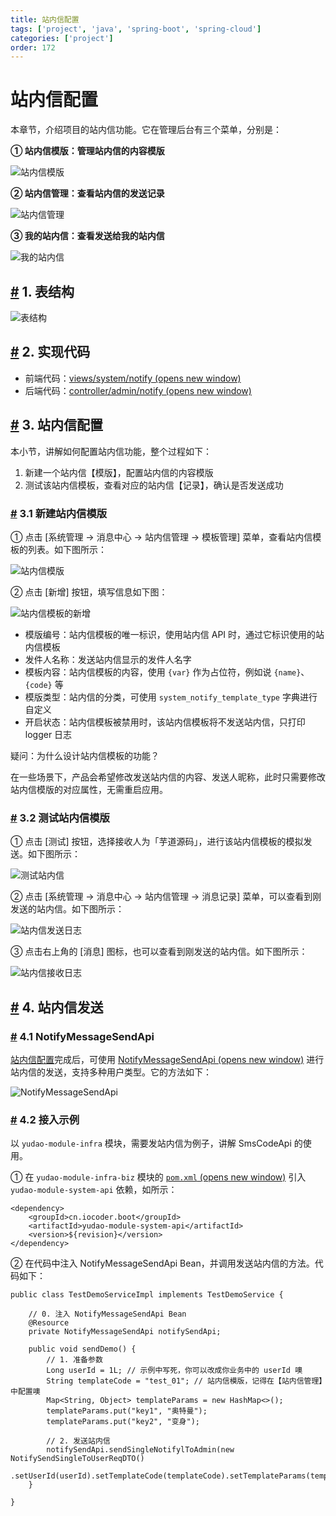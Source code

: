 ```yaml
---
title: 站内信配置
tags: ['project', 'java', 'spring-boot', 'spring-cloud']
categories: ['project']
order: 172
---
```

# 站内信配置

本章节，介绍项目的站内信功能。它在管理后台有三个菜单，分别是：

 **① 站内信模版：管理站内信的内容模版**

 ![站内信模版](https://doc.iocoder.cn/img/%E7%AB%99%E5%86%85%E4%BF%A1%E9%85%8D%E7%BD%AE/%E6%BC%94%E7%A4%BA-%E7%AB%99%E5%86%85%E4%BF%A1%E6%A8%A1%E7%89%88.png)

 **② 站内信管理：查看站内信的发送记录**

 ![站内信管理](https://doc.iocoder.cn/img/%E7%AB%99%E5%86%85%E4%BF%A1%E9%85%8D%E7%BD%AE/%E6%BC%94%E7%A4%BA-%E7%AB%99%E5%86%85%E4%BF%A1%E7%AE%A1%E7%90%86.png)

 **③ 我的站内信：查看发送给我的站内信**

 ![我的站内信](https://doc.iocoder.cn/img/%E7%AB%99%E5%86%85%E4%BF%A1%E9%85%8D%E7%BD%AE/%E6%BC%94%E7%A4%BA-%E6%88%91%E7%9A%84%E7%AB%99%E5%86%85%E4%BF%A1.png)

 ## [#](#_1-表结构) 1. 表结构

 ![表结构](https://doc.iocoder.cn/img/%E7%AB%99%E5%86%85%E4%BF%A1%E9%85%8D%E7%BD%AE/%E8%A1%A8%E7%BB%93%E6%9E%84.png)

 ## [#](#_2-实现代码) 2. 实现代码

 * 前端代码：[views/system/notify  (opens new window)](https://github.com/yudaocode/yudao-ui-admin-vue2/blob/master/src/views/system/notify/)
* 后端代码：[controller/admin/notify  (opens new window)](https://github.com/YunaiV/ruoyi-vue-pro/blob/master/yudao-module-system/yudao-module-system-biz/src/main/java/cn/iocoder/yudao/module/system/controller/admin/notify/)

 ## [#](#_3-站内信配置) 3. 站内信配置

 本小节，讲解如何配置站内信功能，整个过程如下：

 1. 新建一个站内信【模版】，配置站内信的内容模版
2. 测试该站内信模板，查看对应的站内信【记录】，确认是否发送成功

 ### [#](#_3-1-新建站内信模版) 3.1 新建站内信模版

 ① 点击 [系统管理 -> 消息中心 -> 站内信管理 -> 模板管理] 菜单，查看站内信模板的列表。如下图所示：

 ![站内信模版](https://doc.iocoder.cn/img/%E7%AB%99%E5%86%85%E4%BF%A1%E9%85%8D%E7%BD%AE/%E6%BC%94%E7%A4%BA-%E7%AB%99%E5%86%85%E4%BF%A1%E6%A8%A1%E7%89%88.png)

 ② 点击 [新增] 按钮，填写信息如下图：

 ![站内信模板的新增](https://doc.iocoder.cn/img/%E7%AB%99%E5%86%85%E4%BF%A1%E9%85%8D%E7%BD%AE/%E7%AB%99%E5%86%85%E4%BF%A1%E9%85%8D%E7%BD%AE-%E6%96%B0%E5%A2%9E%E7%AB%99%E5%86%85%E4%BF%A1%E6%A8%A1%E7%89%88.png)

 * 模版编号：站内信模板的唯一标识，使用站内信 API 时，通过它标识使用的站内信模板
* 发件人名称：发送站内信显示的发件人名字
* 模板内容：站内信模板的内容，使用 `{var}` 作为占位符，例如说 `{name}`、`{code}` 等
* 模版类型：站内信的分类，可使用 `system_notify_template_type` 字典进行自定义
* 开启状态：站内信模板被禁用时，该站内信模板将不发送站内信，只打印 logger 日志

 疑问：为什么设计站内信模板的功能？

 在一些场景下，产品会希望修改发送站内信的内容、发送人昵称，此时只需要修改站内信模版的对应属性，无需重启应用。

 ### [#](#_3-2-测试站内信模版) 3.2 测试站内信模版

 ① 点击 [测试] 按钮，选择接收人为「芋道源码」，进行该站内信模板的模拟发送。如下图所示：

 ![测试站内信](https://doc.iocoder.cn/img/%E7%AB%99%E5%86%85%E4%BF%A1%E9%85%8D%E7%BD%AE/%E7%AB%99%E5%86%85%E4%BF%A1%E9%85%8D%E7%BD%AE-%E6%B5%8B%E8%AF%95%E7%AB%99%E5%86%85%E4%BF%A1.png)

 ② 点击 [系统管理 -> 消息中心 -> 站内信管理 -> 消息记录] 菜单，可以查看到刚发送的站内信。如下图所示：

 ![站内信发送日志](https://doc.iocoder.cn/img/%E7%AB%99%E5%86%85%E4%BF%A1%E9%85%8D%E7%BD%AE/%E7%AB%99%E5%86%85%E4%BF%A1%E9%85%8D%E7%BD%AE-%E7%AB%99%E5%86%85%E4%BF%A1%E5%8F%91%E9%80%81%E6%97%A5%E5%BF%97.png)

 ③ 点击右上角的 [消息] 图标，也可以查看到刚发送的站内信。如下图所示：

 ![站内信接收日志](https://doc.iocoder.cn/img/%E7%AB%99%E5%86%85%E4%BF%A1%E9%85%8D%E7%BD%AE/%E7%AB%99%E5%86%85%E4%BF%A1%E9%85%8D%E7%BD%AE-%E7%AB%99%E5%86%85%E4%BF%A1%E6%8E%A5%E6%94%B6%E6%97%A5%E5%BF%97.png)

 ## [#](#_4-站内信发送) 4. 站内信发送

 ### [#](#_4-1-notifymessagesendapi) 4.1 NotifyMessageSendApi

 [站内信配置](/#_3-站内信配置)完成后，可使用 [NotifyMessageSendApi  (opens new window)](https://github.com/YunaiV/ruoyi-vue-pro/blob/master/yudao-module-system/yudao-module-system-api/src/main/java/cn/iocoder/yudao/module/system/api/notify/NotifyMessageSendApi.java) 进行站内信的发送，支持多种用户类型。它的方法如下：

 ![NotifyMessageSendApi](https://doc.iocoder.cn/img/%E7%AB%99%E5%86%85%E4%BF%A1%E9%85%8D%E7%BD%AE/%E7%AB%99%E5%86%85%E4%BF%A1%E5%8F%91%E9%80%81-NotifyMessageSendApi.png)

 ### [#](#_4-2-接入示例) 4.2 接入示例

 以 `yudao-module-infra` 模块，需要发站内信为例子，讲解 SmsCodeApi 的使用。

 ① 在 `yudao-module-infra-biz` 模块的 [`pom.xml`  (opens new window)](https://github.com/YunaiV/ruoyi-vue-pro/blob/master/yudao-module-infra/yudao-module-infra-biz/pom.xml) 引入 `yudao-module-system-api` 依赖，如所示：

 
```
<dependency>
    <groupId>cn.iocoder.boot</groupId>
    <artifactId>yudao-module-system-api</artifactId>
    <version>${revision}</version>
</dependency>

```
② 在代码中注入 NotifyMessageSendApi Bean，并调用发送站内信的方法。代码如下：

 
```
public class TestDemoServiceImpl implements TestDemoService {

    // 0. 注入 NotifyMessageSendApi Bean
    @Resource
    private NotifyMessageSendApi notifySendApi;

    public void sendDemo() {
        // 1. 准备参数
        Long userId = 1L; // 示例中写死，你可以改成你业务中的 userId 噢
        String templateCode = "test_01"; // 站内信模版，记得在【站内信管理】中配置噢
        Map<String, Object> templateParams = new HashMap<>();
        templateParams.put("key1", "奥特曼");
        templateParams.put("key2", "变身");

        // 2. 发送站内信
        notifySendApi.sendSingleNotifylToAdmin(new NotifySendSingleToUserReqDTO()
                .setUserId(userId).setTemplateCode(templateCode).setTemplateParams(templateParams));
    }
    
}

```
